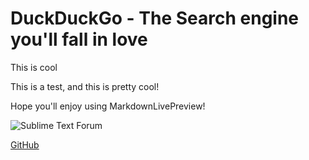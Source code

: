 # DuckDuckGo - The Search engine you'll fall in love

This is cool

This is a test, and this is pretty cool!

Hope you'll enjoy using MarkdownLivePreview!

![Sublime Text Forum](https://forum.sublimetext.com/uploads/st-forum-wide.png)

[GitHub](https://octodex.github.com/images/jetpacktocat.png)

